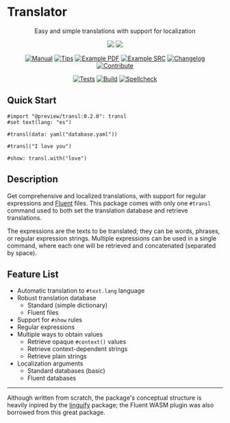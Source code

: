 # Translator

<div align="center">

<p class="hidden">
Easy and simple translations with support for localization
</p>

<p class="hidden">
  <a href="https://typst.app/universe/package/transl">
    <img src="https://img.shields.io/badge/dynamic/xml?url=https%3A%2F%2Ftypst.app%2Funiverse%2Fpackage%2Ftransl&query=%2Fhtml%2Fbody%2Fdiv%2Fmain%2Fdiv%5B2%5D%2Faside%2Fsection%5B2%5D%2Fdl%2Fdd%5B3%5D&logo=typst&label=Universe&color=%23239DAE&labelColor=%23353c44" /></a>
  <a href="https://github.com/mayconfmelo/transl/tree/dev/">
    <img src="https://img.shields.io/badge/dynamic/toml?url=https%3A%2F%2Fraw.githubusercontent.com%2Fmayconfmelo%2Ftransl%2Frefs%2Fheads%2Fdev%2Ftypst.toml&query=%24.package.version&logo=github&label=Development&logoColor=%2397978e&color=%23239DAE&labelColor=%23353c44" /></a>
</p>

[![Manual](https://img.shields.io/badge/Manual-%23353c44)](https://raw.githubusercontent.com/mayconfmelo/transl/refs/tags/0.2.0/docs/manual.pdf)
[![Tips](https://img.shields.io/badge/Tips-%23353c44)](https://github.com/mayconfmelo/transl/discussions/categories/tips)
[![Example PDF](https://img.shields.io/badge/Example-PDF-%23777?labelColor=%23353c44)](https://raw.githubusercontent.com/mayconfmelo/transl/refs/tags/0.2.0/docs/example.pdf)
[![Example SRC](https://img.shields.io/badge/Example-SRC-%23777?labelColor=%23353c44)](https://github.com/mayconfmelo/transl/blob/0.2.0/docs/example/main.typ)
[![Changelog](https://img.shields.io/badge/Changelog-%23353c44)](https://github.com/mayconfmelo/transl/blob/main/docs/changelog.md)
[![Contribute](https://img.shields.io/badge/Contribute-%23353c44)](https://github.com/mayconfmelo/transl/blob/main/docs/contributing.md)

<p class="hidden">

[![Tests](https://github.com/mayconfmelo/transl/actions/workflows/tests.yml/badge.svg)](https://github.com/mayconfmelo/transl/actions/workflows/tests.yml)
[![Build](https://github.com/mayconfmelo/transl/actions/workflows/build.yml/badge.svg)](https://github.com/mayconfmelo/transl/actions/workflows/build.yml)
[![Spellcheck](https://github.com/mayconfmelo/transl/actions/workflows/spellcheck.yml/badge.svg)](https://github.com/mayconfmelo/transl/actions/workflows/spellcheck.yml)

</p>
</div>


## Quick Start

```typ
#import "@preview/transl:0.2.0": transl
#set text(lang: "es")

#transl(data: yaml("database.yaml"))

#transl("I love you")

#show: transl.with("love")
```


## Description

Get comprehensive and localized translations, with support for regular
expressions and [Fluent](https://projectfluent.org/) files. This package
comes with only one `#transl` command used to both set the translation database
and retrieve translations. 

The expressions are the texts to be translated; they can be words, phrases, or
regular expression strings. Multiple expressions can be used in a single command,
where each one will be retrieved and concatenated (separated by space).


## Feature List

- Automatic translation to `#text.lang` language
- Robust translation database
  - Standard (simple dictionary)
  - Fluent files
- Support for `#show` rules
- Regular expressions
- Multiple ways to obtain values
  - Retrieve opaque `#context()` values
  - Retrieve context-dependent strings
  - Retrieve plain strings
- Localization arguments
  - Standard databases (basic)
  - Fluent databases


---------------

Although written from scratch, the package's conceptual structure is heavily
inpired by the [linguify](https://www.typst.app/universe/package/linguify)
package; the Fluent WASM plugin was also borrowed from this great package.